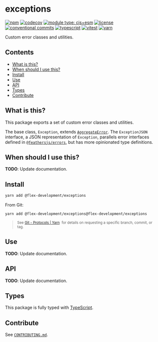 # exceptions

[![npm](https://img.shields.io/npm/v/@flex-development/exceptions.svg)](https://npmjs.com/package/@flex-development/exceptions)
[![codecov](https://codecov.io/gh/flex-development/exceptions/branch/main/graph/badge.svg?token=ED02ARCVXE)](https://codecov.io/gh/flex-development/exceptions)
[![module type: cjs+esm](https://img.shields.io/badge/module%20type-cjs%2Besm-brightgreen)](https://github.com/voxpelli/badges-cjs-esm)
[![license](https://img.shields.io/github/license/flex-development/exceptions.svg)](LICENSE.md)
[![conventional commits](https://img.shields.io/badge/-conventional%20commits-fe5196?logo=conventional-commits&logoColor=ffffff)](https://conventionalcommits.org/)
[![typescript](https://img.shields.io/badge/-typescript-3178c6?logo=typescript&logoColor=ffffff)](https://typescriptlang.org/)
[![vitest](https://img.shields.io/badge/-vitest-6e9f18?style=flat&logo=vitest&logoColor=ffffff)](https://vitest.dev/)
[![yarn](https://img.shields.io/badge/-yarn-2c8ebb?style=flat&logo=yarn&logoColor=ffffff)](https://yarnpkg.com/)

Custom error classes and utilities.

## Contents

- [What is this?](#what-is-this)
- [When should I use this?](#when-should-i-use-this)
- [Install](#install)
- [Use](#use)
- [API](#api)
- [Types](#types)
- [Contribute](#contribute)

## What is this?

This package exports a set of custom error classes and utilities.

The base class, `Exception`, extends [`AggregateError`][1]. The `ExceptionJSON` interface, a JSON representation of
`Exception`, parallels error interfaces defined in [`@feathersjs/errors`][2], but has more opinionated type definitions.

## When should I use this?

**TODO**: Update documentation.

## Install

```sh
yarn add @flex-development/exceptions
```

From Git:

```sh
yarn add @flex-development/exceptions@flex-development/exceptions
```

<blockquote>
  <small>
    See <a href='https://yarnpkg.com/features/protocols#git'>Git - Protocols | Yarn</a>
    &nbsp;for details on requesting a specific branch, commit, or tag.
  </small>
</blockquote>

## Use

**TODO**: Update documentation.

## API

**TODO**: Update documentation.

## Types

This package is fully typed with [TypeScript][3].

## Contribute

See [`CONTRIBUTING.md`](CONTRIBUTING.md).

[1]: https://github.com/flex-development/aggregate-error-ponyfill
[2]: https://github.com/feathersjs/feathers/tree/dove/packages/errors
[3]: https://www.typescriptlang.org
